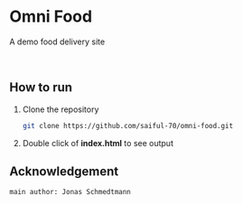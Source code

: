 # Omni Food
<p> A demo food delivery site </p>

<br>

## How to run 
1. Clone the repository

    ```sh
    git clone https://github.com/saiful-70/omni-food.git
    ```

2. Double click of __index.html__ to see output

## Acknowledgement
    main author: Jonas Schmedtmann
